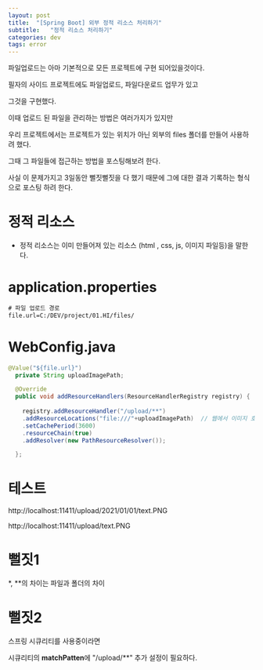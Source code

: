 ```yaml
---
layout: post
title:  "[Spring Boot] 외부 정적 리소스 처리하기"
subtitle:   "정적 리소스 처리하기"
categories: dev
tags: error
---
```


파일업로드는 아마 기본적으로 모든 프로젝트에 구현 되어있을것이다.


필자의 사이드 프로젝트에도 파일업로드, 파일다운로드 업무가 있고


그것을 구현했다.


이때 업로드 된 파일을 관리하는 방법은 여러가지가 있지만


우리 프로젝트에서는 프로젝트가 있는 위치가 아닌 외부의 files 폴더를 만들어 사용하려 했다.



그때 그 파일들에 접근하는 방법을 포스팅해보려 한다.


사실 이 문제가지고 3일동안 뻘짓뻘짓을 다 했기 때문에 그에 대한 결과 기록하는 형식으로 포스팅 하려 한다.



# 정적 리소스

- 정적 리소스는 이미 만들어져 있는 리소스 (html , css, js, 이미지 파일등)을 말한다.




# application.properties

```xml
# 파일 업로드 경로
file.url=C:/DEV/project/01.HI/files/
```



# WebConfig.java
```java
@Value("${file.url}") 
  private String uploadImagePath; 

  @Override 
  public void addResourceHandlers(ResourceHandlerRegistry registry) { 
    
    registry.addResourceHandler("/upload/**") 
    .addResourceLocations("file:///"+uploadImagePath)  // 웹에서 이미지 호출시 'file:///' 설정됨
    .setCachePeriod(3600)
    .resourceChain(true)
    .addResolver(new PathResourceResolver());

  };

```

# 테스트


http://localhost:11411/upload/2021/01/01/text.PNG 


http://localhost:11411/upload/text.PNG



# 뻘짓1

*, **의 차이는 파일과 폴더의 차이


# 뻘짓2

스프링 시큐리티를 사용중이라면 


시큐리티의 **matchPatten**에 "/upload/**" 추가 설정이 필요하다.








